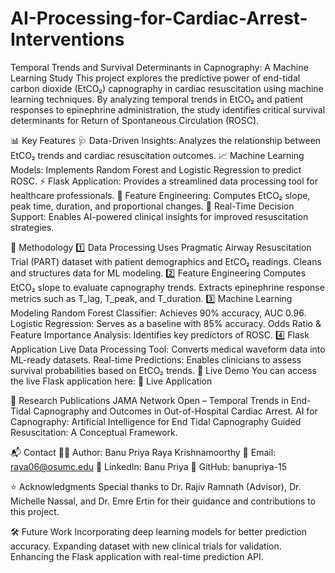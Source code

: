 # AI-Processing-for-Cardiac-Arrest-Interventions
Temporal Trends and Survival Determinants in Capnography: A Machine Learning Study This project explores the predictive power of end-tidal carbon dioxide (EtCO₂) capnography in cardiac resuscitation using machine learning techniques. 
By analyzing temporal trends in EtCO₂ and patient responses to epinephrine administration, the study identifies critical survival determinants for Return of Spontaneous Circulation (ROSC).

📊 Key Features
🩺 Data-Driven Insights: Analyzes the relationship between EtCO₂ trends and cardiac resuscitation outcomes.
📈 Machine Learning Models: Implements Random Forest and Logistic Regression to predict ROSC.
⚡ Flask Application: Provides a streamlined data processing tool for healthcare professionals.
🔬 Feature Engineering: Computes EtCO₂ slope, peak time, duration, and proportional changes.
📡 Real-Time Decision Support: Enables AI-powered clinical insights for improved resuscitation strategies.

🔬 Methodology
1️⃣ Data Processing
Uses Pragmatic Airway Resuscitation Trial (PART) dataset with patient demographics and EtCO₂ readings.
Cleans and structures data for ML modeling.
2️⃣ Feature Engineering
Computes EtCO₂ slope to evaluate capnography trends.
Extracts epinephrine response metrics such as T_lag, T_peak, and T_duration.
3️⃣ Machine Learning Modeling
Random Forest Classifier: Achieves 90% accuracy, AUC 0.96.
Logistic Regression: Serves as a baseline with 85% accuracy.
Odds Ratio & Feature Importance Analysis: Identifies key predictors of ROSC.
4️⃣ Flask Application
Live Data Processing Tool: Converts medical waveform data into ML-ready datasets.
Real-time Predictions: Enables clinicians to assess survival probabilities based on EtCO₂ trends.
🚀 Live Demo
You can access the live Flask application here:
🔗 Live Application

📖 Research Publications
JAMA Network Open – Temporal Trends in End-Tidal Capnography and Outcomes in Out-of-Hospital Cardiac Arrest.
AI for Capnography: Artificial Intelligence for End Tidal Capnography Guided Resuscitation: A Conceptual Framework.

📬 Contact
👩‍💻 Author: Banu Priya Raya Krishnamoorthy
📧 Email: raya06@osumc.edu
🔗 LinkedIn: Banu Priya
🔗 GitHub: banupriya-15

⭐ Acknowledgments
Special thanks to Dr. Rajiv Ramnath (Advisor), Dr. Michelle Nassal, and Dr. Emre Ertin for their guidance and contributions to this project.

🛠 Future Work
Incorporating deep learning models for better prediction accuracy.
Expanding dataset with new clinical trials for validation.
Enhancing the Flask application with real-time prediction API.

